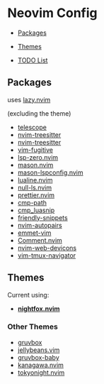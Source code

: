 # Neovim Config

- [Packages](#packages)
- [Themes](#themes)

- [TODO List](TODO.md)

## Packages

uses [lazy.nvim](https://github.com/folke/lazy.nvim)

(excluding the theme)

- [telescope](https://github.com/nvim-telescope/telescope.vim)
- [nvim-treesitter](https://github.com/nvim-treesitter/nvim-treesitter)
- [nvim-treesitter](https://github.com/nvim-treesitter/nvim-treesitter)
- [vim-fugitive](https://github.com/tpope/vim-fugitive)
- [lsp-zero.nvim](https://github.com/VonHeikemen/lsp-zero.nvim)
- [mason.nvim](https://github.com/williamboman/mason.nvim)
- [mason-lspconfig.nvim](https://github.com/williamboman/mason-lspconfig.nvim)
- [lualine.nvim](https://github.com/nvim-lualine/lualine.nvim)
- [null-ls.nvim](https://github.com/jose-elias-alvarez/null-ls.nvim)
- [prettier.nvim](https://github.com/MunifTanjim/prettier.nvim)
- [cmp-path](https://github.com/hrsh7th/cmp-path)
- [cmp_luasnip](https://github.com/saadparwaiz1/cmp_luasnip)
- [friendly-snippets](https://github.com/rafamadriz/friendly-snippets)
- [nvim-autopairs](https://github.com/windwp/nvim-autopairs)
- [emmet-vim](https://github.com/mattn/emmet-vim)
- [Comment.nvim](https://github.com/numToStr/Comment.nvim)
- [nvim-web-devicons](https://github.com/nvim-tree/nvim-web-devicons)
- [vim-tmux-navigator](https://github.com/christoomey/vim-tmux-navigator)

## Themes 

Current using:

- [**nightfox.nvim**](https://github.com/EdenEast/nightfox.nvim)

### Other Themes

- [gruvbox](https://github.com/morhetz/gruvbox)
- [jellybeans.vim](https://github.com/nanotech/jellybeans.vim)
- [gruvbox-baby](https://github.com/luisiacc/gruvbox-baby)
- [kanagawa.nvim](https://github.com/rebelot/kanagawa.nvim)
- [tokyonight.nvim](https://github.com/folke/tokyonight.nvim)
